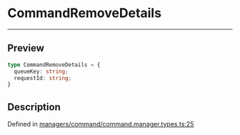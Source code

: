 

# CommandRemoveDetails

<div class="api-docs__separator" data-reactroot="">

---

</div><div class="api-docs__section">

## Preview

</div><div class="api-docs__preview type">

```ts
type CommandRemoveDetails = {
  queueKey: string; 
  requestId: string; 
}
```

</div><div class="api-docs__section">

## Description

</div><div class="api-docs__description"><span class="api-docs__do-not-parse">



</span></div><p class="api-docs__definition">

Defined in [managers/command/command.manager.types.ts:25](https://github.com/BetterTyped/hyper-fetch/blob/d6c03b85/packages/core/src/managers/command/command.manager.types.ts#L25)

</p>